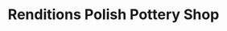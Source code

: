 ---
title: "Renditions Polish Pottery Shop"
url: /weston/renditions-polish-pottery-shop/
shop: pottery
---